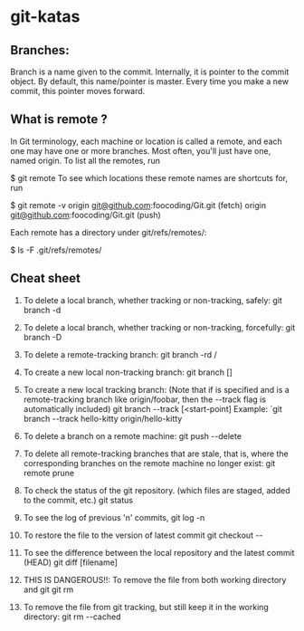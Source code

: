 # git-katas

## Branches:

Branch is a name given to the commit. Internally, it is pointer to the commit object.
By default, this name/pointer is master.
Every time you make a new commit, this pointer moves forward.

## What is remote ?

In Git terminology, each machine or location is called a remote, and each one may have one or more branches. Most often, you'll just have one, named origin. To list all the remotes, run

$ git remote
To see which locations these remote names are shortcuts for, run

$ git remote -v
origin git@github.com:foocoding/Git.git (fetch)
origin git@github.com:foocoding/Git.git (push)

Each remote has a directory under git/refs/remotes/:

$ ls -F .git/refs/remotes/

## Cheat sheet

1. To delete a local branch, whether tracking or non-tracking, safely: git branch -d <brachname>

2. To delete a local branch, whether tracking or non-tracking, forcefully: git branch -D <branchname>

3. To delete a remote-tracking branch: git branch -rd <remote>/<branchname>

4. To create a new local non-tracking branch: git branch <branchname> [<start-point>]

5. To create a new local tracking branch: (Note that if <start-point> is specified and is a remote-tracking branch like origin/foobar, then the --track flag is automatically included) git branch --track <branchname> [<start-point] Example: `git branch --track hello-kitty origin/hello-kitty

6. To delete a branch on a remote machine: git push --delete <remote> <branchname>

7. To delete all remote-tracking branches that are stale, that is, where the corresponding branches on the remote machine no longer exist: git remote prune <remote>

8. To check the status of the git repository. (which files are staged, added to the commit, etc.) git status

9. To see the log of previous 'n' commits, git log -n

10. To restore the file <filename> to the version of latest commit git checkout -- <filename>

11. To see the difference between the local repository and the latest commit (HEAD) git diff [filename]

12. THIS IS DANGEROUS!!: To remove the file from both working directory and git git rm

13. To remove the file from git tracking, but still keep it in the working directory: git rm --cached

